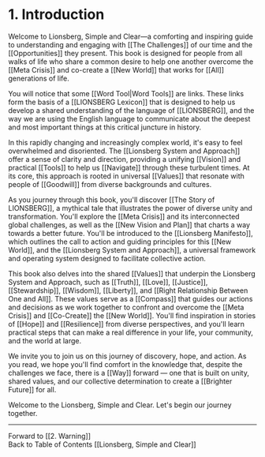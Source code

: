 # 1.  Introduction

Welcome to Lionsberg, Simple and Clear—a comforting and inspiring guide to understanding and engaging with [[The Challenges]] of our time and the [[Opportunities]] they present. This book is designed for people from all walks of life who share a common desire to help one another overcome the [[Meta Crisis]] and co-create a [[New World]] that works for [[All]] generations of life.

You will notice that some [[Word Tool|Word Tools]] are links. These links form the basis of a [[LIONSBERG Lexicon]] that is designed to help us develop a shared understanding of the language of [[LIONSBERG]], and the way we are using the English language to communicate about the deepest and most important things at this critical juncture in history. 

In this rapidly changing and increasingly complex world, it's easy to feel overwhelmed and disoriented. The [[Lionsberg System and Approach]] offer a sense of clarity and direction, providing a unifying [[Vision]] and practical [[Tools]] to help us [[Navigate]] through these turbulent times. At its core, this approach is rooted in universal [[Values]] that resonate with people of [[Goodwill]] from diverse backgrounds and cultures.

As you journey through this book, you'll discover [[The Story of LIONSBERG]], a mythical tale that illustrates the power of diverse unity and transformation. You'll explore the [[Meta Crisis]] and its interconnected global challenges, as well as the [[New Vision and Plan]] that charts a way towards a better future. You'll be introduced to the [[Lionsberg Manifesto]], which outlines the call to action and guiding principles for this [[New World]], and the [[Lionsberg System and Approach]], a universal framework and operating system designed to facilitate collective action.

This book also delves into the shared [[Values]] that underpin the Lionsberg System and Approach, such as [[Truth]], [[Love]], [[Justice]], [[Stewardship]], [[Wisdom]], [[Liberty]], and [[Right Relationship Between One and All]]. These values serve as a [[Compass]] that guides our actions and decisions as we work together to confront and overcome the [[Meta Crisis]] and [[Co-Create]] the [[New World]]. You'll find inspiration in stories of [[Hope]] and [[Resilience]] from diverse perspectives, and you'll learn practical steps that can make a real difference in your life, your community, and the world at large.

We invite you to join us on this journey of discovery, hope, and action. As you read, we hope you'll find comfort in the knowledge that, despite the challenges we face, there is a [[Way]] forward — one that is built on unity, shared values, and our collective determination to create a [[Brighter Future]] for all.

Welcome to the Lionsberg, Simple and Clear. Let's begin our journey together.

____
Forward to [[2. Warning]]   
Back to Table of Contents [[Lionsberg, Simple and Clear]]